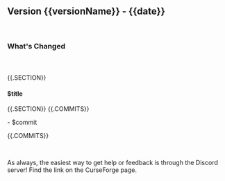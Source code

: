 <h2>Version {{versionName}} - {{date}}</h2>
<p>&nbsp;</p>
<h3>What's Changed</h3>
<p><span style="font-size: 1.2rem;">&nbsp;</span></p>
{{.SECTION}}<h4><strong>$title</strong></h4>{{.SECTION}}
{{.COMMITS}}<p>- $commit</p>{{.COMMITS}}
<p>&nbsp;</p>
<p>As always, the easiest way to get help or feedback is through the Discord server! Find the link on the CurseForge page.</p>